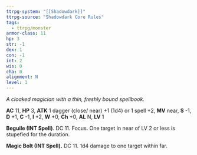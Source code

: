 ```yaml
---
ttrpg-system: "[[Shadowdark]]"
ttrpg-source: "Shadowdark Core Rules"
tags:
  - ttrpg/monster
armor-class: 11
hp: 3
str: -1
dex: 1
con: -1
int: 2
wis: 0
cha: 0
alignment: N
level: 1
---
```


_A cloaked magician with a thin, freshly bound spellbook._

**AC** 11, **HP** 3, **ATK** 1 dagger (close/ near) +1 (1d4) or 1 spell +2, **MV** near, **S** -1, **D** +1, **C** -1, **I** +2, **W** +0, **Ch** +0, **AL** N, **LV** 1

**Beguile (INT Spell)**. DC 11. Focus. One target in near of LV 2 or less is stupefied for the duration. 

**Magic Bolt (INT Spell).** DC 11. 1d4 damage to one target within far.

